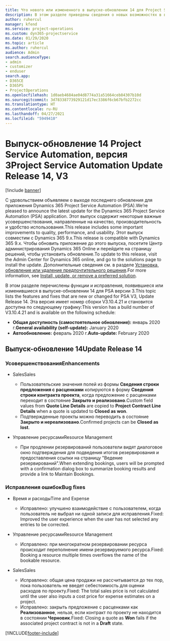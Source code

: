 ```yaml
---
title: Что нового или измененного в выпуске-обновлении 14 для Project Service Automation версии 3
description: В этом разделе приведены сведения о новых возможностях в выпуске-обновлении 14 для Project Service Automation версии 3.
author: ruhercul
manager: kfend
ms.service: project-operations
ms.custom: dyn365-projectservice
ms.date: 01/29/2020
ms.topic: article
ms.author: ruhercul
audience: Admin
search.audienceType:
- admin
- customizer
- enduser
search.app:
- D365CE
- D365PS
- ProjectOperations
ms.openlocfilehash: 1d0aeb4684ae04d8774a31a51664ceb84307b10d
ms.sourcegitcommit: 3d78338773929121d17ec3386f6cb67bfb2272cc
ms.translationtype: HT
ms.contentlocale: ru-RU
ms.lasthandoff: 04/27/2021
ms.locfileid: "5949410"
---
```

# <a name="project-service-automation-update-release-14-v3"></a><span data-ttu-id="8b16c-103">Выпуск-обновление 14 Project Service Automation, версия 3</span><span class="sxs-lookup"><span data-stu-id="8b16c-103">Project Service Automation Update Release 14, V3</span></span>

[!include [banner](../includes/psa-now-project-operations.md)]

<span data-ttu-id="8b16c-104">С удовольствием объявляем о выходе последнего обновления для приложения Dynamics 365 Project Service Automation (PSA).</span><span class="sxs-lookup"><span data-stu-id="8b16c-104">We’re pleased to announce the latest update for the Dynamics 365 Project Service Automation (PSA) application.</span></span> <span data-ttu-id="8b16c-105">Этот выпуск содержит некоторые важные усовершенствования, направленные на качество, производительность и удобство использования.</span><span class="sxs-lookup"><span data-stu-id="8b16c-105">This release includes some important improvements to quality, performance, and usability.</span></span> <span data-ttu-id="8b16c-106">Этот выпуск совместим с Dynamics 365 9.x.</span><span class="sxs-lookup"><span data-stu-id="8b16c-106">This release is compatible with Dynamics 365 9.x.</span></span> <span data-ttu-id="8b16c-107">Чтобы обновить приложение до этого выпуска, посетите Центр администрирования Dynamics 365 Online и перейдите на страницу решений, чтобы установить обновление.</span><span class="sxs-lookup"><span data-stu-id="8b16c-107">To update to this release, visit the Admin Center for Dynamics 365 online, and go to the solutions page to install the update.</span></span> <span data-ttu-id="8b16c-108">Дополнительные сведения см. в разделе [Установка, обновление или удаление предпочтительного решения](/power-platform/admin/install-remove-preferred-solution).</span><span class="sxs-lookup"><span data-stu-id="8b16c-108">For more information, see [Install, update, or remove a preferred solution](/power-platform/admin/install-remove-preferred-solution).</span></span>

<span data-ttu-id="8b16c-109">В этом разделе перечислены функции и исправления, появившиеся или изменившиеся в выпуске-обновлении 14 для PSA версии 3.</span><span class="sxs-lookup"><span data-stu-id="8b16c-109">This topic lists the features and fixes that are new or changed for PSA V3, Update Release 14.</span></span> <span data-ttu-id="8b16c-110">Эта версия имеет номер сборки V3.10.4.21 и становится доступна по следующему графику:</span><span class="sxs-lookup"><span data-stu-id="8b16c-110">This version has a build number of V3.10.4.21 and is available on the following schedule:</span></span>

- <span data-ttu-id="8b16c-111">**Общая доступность (самостоятельное обновление):** январь 2020 г.</span><span class="sxs-lookup"><span data-stu-id="8b16c-111">**General availability (self-update):** January 2020</span></span>
- <span data-ttu-id="8b16c-112">**Автообновление:** февраль 2020 г.</span><span class="sxs-lookup"><span data-stu-id="8b16c-112">**Auto-update:** February 2020</span></span>

## <a name="update-release-14"></a><span data-ttu-id="8b16c-113">Выпуск-обновление 14</span><span class="sxs-lookup"><span data-stu-id="8b16c-113">Update Release 14</span></span>

### <a name="enhancements"></a><span data-ttu-id="8b16c-114">Усовершенствования</span><span class="sxs-lookup"><span data-stu-id="8b16c-114">Enhancements</span></span>

- <span data-ttu-id="8b16c-115">Sales</span><span class="sxs-lookup"><span data-stu-id="8b16c-115">Sales</span></span>

     - <span data-ttu-id="8b16c-116">Пользовательские значения полей из формы **Сведения строки предложения с расценками** копируются в форму **Сведения строки контракта проекта**, когда предложение с расценками переходит в состояние **Закрыто и реализовано**.</span><span class="sxs-lookup"><span data-stu-id="8b16c-116">Custom field values from **Quote Line Details** are copied to **Project Contract Line Details** when a quote is updated to **Closed as won**.</span></span>
     - <span data-ttu-id="8b16c-117">Подтвержденные проекты можно переводить в состояние **Закрыто и нереализовано**.</span><span class="sxs-lookup"><span data-stu-id="8b16c-117">Confirmed projects can be **Closed as lost**.</span></span>

- <span data-ttu-id="8b16c-118">Управление ресурсами</span><span class="sxs-lookup"><span data-stu-id="8b16c-118">Resource Management</span></span>

     - <span data-ttu-id="8b16c-119">При продлении резервирований пользователи видят диалоговое окно подтверждения для подведения итогов резервирования и предоставления ссылки на страницу "Ведение резервирований".</span><span class="sxs-lookup"><span data-stu-id="8b16c-119">When extending bookings, users will be prompted with a confirmation dialog box to summarize booking results and provide a link to Maintain Bookings.</span></span>


### <a name="bug-fixes"></a><span data-ttu-id="8b16c-120">Исправления ошибок</span><span class="sxs-lookup"><span data-stu-id="8b16c-120">Bug fixes</span></span>

- <span data-ttu-id="8b16c-121">Время и расходы</span><span class="sxs-lookup"><span data-stu-id="8b16c-121">Time and Expense</span></span>

     - <span data-ttu-id="8b16c-122">Исправлено: улучшено взаимодействие с пользователем, когда пользователь не выбрал ни одной записи для исправления.</span><span class="sxs-lookup"><span data-stu-id="8b16c-122">Fixed: Improved the user experience when the user has not selected any entries to be corrected.</span></span>

- <span data-ttu-id="8b16c-123">Управление ресурсами</span><span class="sxs-lookup"><span data-stu-id="8b16c-123">Resource Management</span></span>

     - <span data-ttu-id="8b16c-124">Исправлено: при многократном резервировании ресурса происходит переполнение имени резервируемого ресурса.</span><span class="sxs-lookup"><span data-stu-id="8b16c-124">Fixed: Booking a resource multiple times overflows the name of the bookable resource.</span></span>

- <span data-ttu-id="8b16c-125">Sales</span><span class="sxs-lookup"><span data-stu-id="8b16c-125">Sales</span></span>

     - <span data-ttu-id="8b16c-126">Исправлено: общая цена продажи не рассчитывается до тех пор, пока пользователь не введет себестоимость для оценки расходов по проекту.</span><span class="sxs-lookup"><span data-stu-id="8b16c-126">Fixed: The total sales price is not calculated until the user also inputs a cost price for expense estimates on a project.</span></span>
     - <span data-ttu-id="8b16c-127">Исправлено: закрыть предложение с расценками как **Реализованное**, нельзя, если контракт по проекту не находится в состоянии **Черновик**.</span><span class="sxs-lookup"><span data-stu-id="8b16c-127">Fixed: Closing a quote as **Won** fails if the associated project contract is not in a **Draft** state.</span></span>



[!INCLUDE[footer-include](../includes/footer-banner.md)]